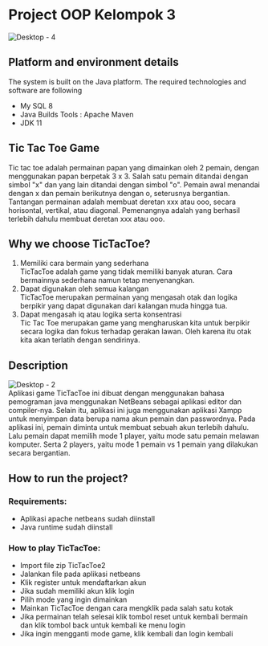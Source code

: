# Project OOP Kelompok 3
![Desktop - 4](https://user-images.githubusercontent.com/97217396/212530550-d9b4a6f5-2b56-463f-a9cd-c64e762c734c.png)
## Platform and environment details
The system is built on the Java platform. The required technologies and software are following
- My SQL 8
- Java Builds Tools : Apache Maven
- JDK 11

## Tic Tac Toe Game
Tic tac toe adalah permainan papan yang dimainkan oleh 2 pemain, dengan menggunakan papan berpetak 3 x 3. 
Salah satu pemain ditandai dengan simbol "x" dan yang lain ditandai dengan simbol "o". Pemain awal menandai dengan x dan pemain berikutnya dengan o, seterusnya bergantian. Tantangan permainan adalah membuat deretan xxx atau ooo, secara horisontal, vertikal, atau diagonal. Pemenangnya adalah yang berhasil terlebih dahulu membuat deretan xxx atau ooo.

## Why we choose TicTacToe?
1. Memiliki cara bermain yang sederhana <br>
TicTacToe adalah game yang tidak memiliki banyak aturan. Cara bermainnya sederhana namun tetap menyenangkan. <br>
2. Dapat digunakan oleh semua kalangan <br>
TicTacToe merupakan permainan yang mengasah otak dan logika berpikir yang dapat digunakan dari kalangan muda hingga tua. <br>
3. Dapat mengasah iq atau logika serta konsentrasi <br>
Tic Tac Toe merupakan game yang mengharuskan kita untuk berpikir secara logika dan fokus terhadap gerakan lawan. Oleh karena itu otak kita akan terlatih dengan sendirinya. <br>

## Description
![Desktop - 2](https://user-images.githubusercontent.com/97217396/212530681-7a1b707a-538e-48fa-ab98-fee37d056d7b.png) <br>
Aplikasi game TicTacToe ini dibuat dengan menggunakan bahasa pemograman java menggunakan NetBeans sebagai aplikasi editor dan compiler-nya. Selain itu, aplikasi ini juga menggunakan aplikasi Xampp untuk menyimpan data berupa nama akun pemain dan passwordnya. 
Pada aplikasi ini, pemain diminta untuk membuat sebuah akun terlebih dahulu. Lalu pemain dapat memilih mode 1 player, yaitu mode satu pemain melawan komputer. Serta 2 players, yaitu mode 1 pemain vs 1 pemain yang dilakukan secara bergantian.

## How to run the project?
### Requirements: <br>
- Aplikasi apache netbeans sudah diinstall <br>
- Java runtime sudah diinstall
### How to play TicTacToe: <br>
- Import file zip TicTacToe2 <br>
- Jalankan file pada aplikasi netbeans <br>
- Klik register untuk mendaftarkan akun <br>
- Jika sudah memiliki akun klik login <br>
- Pilih mode yang ingin dimainkan <br>
- Mainkan TicTacToe dengan cara mengklik pada salah satu kotak <br>
- Jika permainan telah selesai klik tombol reset untuk kembali bermain dan klik tombol back untuk kembali ke menu login <br>
- Jika ingin mengganti mode game, klik kembali dan login kembali <br>
